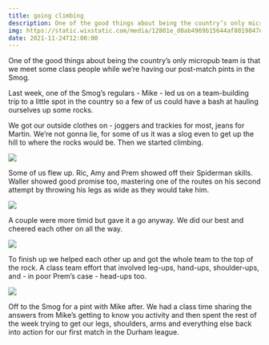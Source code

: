 ```yaml
---
title: going climbing
description: One of the good things about being the country’s only micropub team is that we meet some class people while we’re having our post-match pints in the Smog.
img: https://static.wixstatic.com/media/12801e_d0ab4969b15644af8019847e7bf961cb~mv2.jpeg/v1/fill/w_1480,h_1110,al_c,q_90/12801e_d0ab4969b15644af8019847e7bf961cb~mv2.webp
date: 2021-11-24T12:00:00
---
```


[image-2]: https://static.wixstatic.com/media/12801e_4c11d3e2b162489fa3799ccc7c4fcea5~mv2.jpeg/v1/fill/w_1480,h_1973,al_c,q_90/12801e_4c11d3e2b162489fa3799ccc7c4fcea5~mv2.webp

One of the good things about being the country’s only micropub team is that we meet some class people while we’re having our post-match pints in the Smog.

Last week, one of the Smog’s regulars - Mike - led us on a team-building trip to a little spot in the country so a few of us could have a bash at hauling ourselves up some rocks.

We got our outside clothes on - joggers and trackies for most, jeans for Martin. We’re not gonna lie, for some of us it was a slog even to get up the hill to where the rocks would be. Then we started climbing.

<img class="w-4/5 md:w-3/5 lg:w-2/5 xl:w-3/5 my-5 mx-auto rounded-2xl" src="https://static.wixstatic.com/media/12801e_4610a11aeee8452eacb9e385c1ef4b31~mv2.jpeg/v1/fill/w_1480,h_1973,al_c,q_90/12801e_4610a11aeee8452eacb9e385c1ef4b31~mv2.webp"/>

Some of us flew up. Ric, Amy and Prem showed off their Spiderman skills. Waller showed good promise too, mastering one of the routes on his second attempt by throwing his legs as wide as they would take him.

<img class="w-4/5 md:w-3/5 lg:w-2/5 xl:w-3/5 my-5 mx-auto rounded-2xl" src="https://static.wixstatic.com/media/12801e_4c11d3e2b162489fa3799ccc7c4fcea5~mv2.jpeg/v1/fill/w_1480,h_1973,al_c,q_90/12801e_4c11d3e2b162489fa3799ccc7c4fcea5~mv2.webp"/>

A couple were more timid but gave it a go anyway. We did our best and cheered each other on all the way.

<img class="w-4/5 md:w-3/5 lg:w-2/5 xl:w-3/5 my-5 mx-auto rounded-2xl" src="https://static.wixstatic.com/media/12801e_699a58ee8d934d008d6aeef944c4d927~mv2.jpg/v1/fill/w_1480,h_1204,al_c,q_90/12801e_699a58ee8d934d008d6aeef944c4d927~mv2.webp"/>

To finish up we helped each other up and got the whole team to the top of the rock. A class team effort that involved leg-ups, hand-ups, shoulder-ups, and - in poor Prem’s case - head-ups too.

<img class="w-4/5 md:w-3/5 lg:w-2/5 xl:w-3/5 my-5 mx-auto rounded-2xl" src="https://static.wixstatic.com/media/12801e_d0ab4969b15644af8019847e7bf961cb~mv2.jpeg/v1/fill/w_1480,h_1110,al_c,q_90/12801e_d0ab4969b15644af8019847e7bf961cb~mv2.webp"/>

Off to the Smog for a pint with Mike after. We had a class time sharing the answers from Mike’s getting to know you activity and then spent the rest of the week trying to get our legs, shoulders, arms and everything else back into action for our first match in the Durham league.
